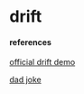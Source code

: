 # drift

#### references

[official drift demo](http://embed.vidyard.com/share/eZmcT9Fur9Hdh9UC9yuoQh)


[dad joke](https://icanhazdadjoke.com/api#fetch-a-dad-joke)
